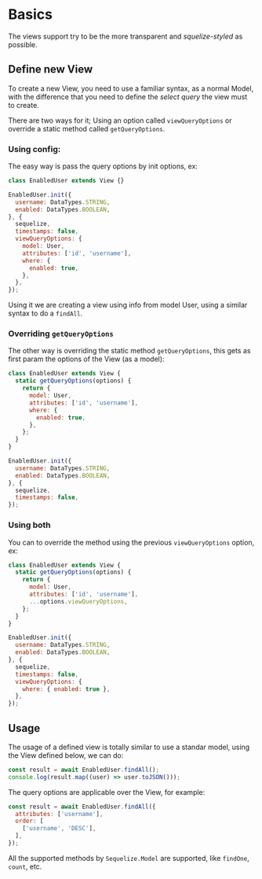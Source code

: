 # Basics

The views support try to be the more transparent and _squelize-styled_ as
possible.

## Define new View

To create a new View, you need to use a familiar syntax, as a normal Model,
with the difference that you need to define the _select query_ the view must to
create.

There are two ways for it; Using an option called `viewQueryOptions` or
override a static method called `getQueryOptions`.

### Using config:

The easy way is pass the query options by init options, ex:

```javascript
class EnabledUser extends View {}

EnabledUser.init({
  username: DataTypes.STRING,
  enabled: DataTypes.BOOLEAN,
}, {
  sequelize,
  timestamps: false,
  viewQueryOptions: {
    model: User,
    attributes: ['id', 'username'],
    where: {
      enabled: true,
    },
  },
});
```

Using it we are creating a view using info from model User, using a similar
syntax to do a `findAll`. 

### Overriding `getQueryOptions`

The other way is overriding the static method `getQueryOptions`, this gets as
first param the options of the View (as a model):

```javascript
class EnabledUser extends View {
  static getQueryOptions(options) {
    return {
      model: User,
      attributes: ['id', 'username'],
      where: {
        enabled: true,
      },
    };
  }
}

EnabledUser.init({
  username: DataTypes.STRING,
  enabled: DataTypes.BOOLEAN,
}, {
  sequelize,
  timestamps: false,
});
```

### Using both

You can to override the method using the previous `viewQueryOptions` option,
ex:

```javascript
class EnabledUser extends View {
  static getQueryOptions(options) {
    return {
      model: User,
      attributes: ['id', 'username'],
      ...options.viewQueryOptions,
    };
  }
}

EnabledUser.init({
  username: DataTypes.STRING,
  enabled: DataTypes.BOOLEAN,
}, {
  sequelize,
  timestamps: false,
  viewQueryOptions: {
    where: { enabled: true },
  },
});
```

## Usage

The usage of a defined view is totally similar to use a standar model, using
the View defined below, we can do:

```javascript
const result = await EnabledUser.findAll();
console.log(result.map((user) => user.toJSON()));
```

The query options are applicable over the View, for example:

```javascript
const result = await EnabledUser.findAll({
  attributes: ['username'],
  order: [
    ['username', 'DESC'],
  ],
});
```

All the supported methods by `Sequelize.Model` are supported, like `findOne`,
`count`, etc.

